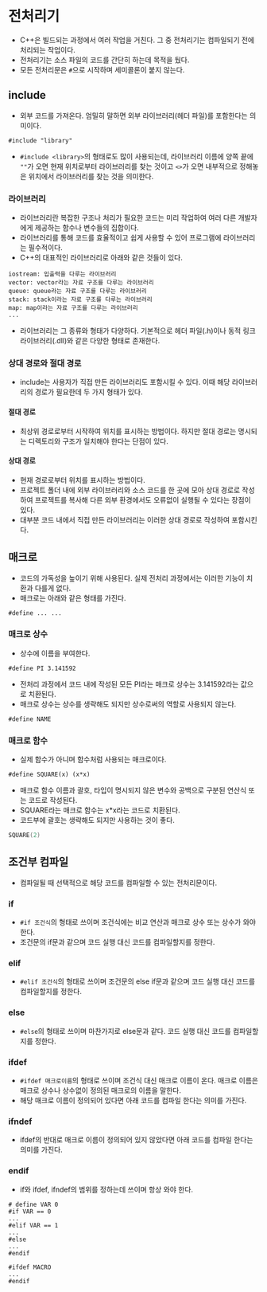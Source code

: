 # 전처리기
- C++은 빌드되는 과정에서 여러 작업을 거친다. 그 중 전처리기는 컴파일되기 전에 처리되는 작업이다.
- 전처리기는 소스 파일의 코드를 간단히 하는데 목적을 뒀다.
- 모든 전처리문은 `#`으로 시작하며 세미콜론이 붙지 않는다.
## include
- 외부 코드를 가져온다. 엄밀히 말하면 외부 라이브러리(헤더 파일)를 포함한다는 의미이다.

```#include "library"```

- `#include <library>`의 형태로도 많이 사용되는데, 라이브러리 이름에 양쪽 끝에 `""`가 오면 현재 위치로부터 라이브러리를 찾는 것이고 `<>`가 오면 내부적으로 정해놓은 위치에서 라이브러리를 찾는 것을 의미한다.

### 라이브러리
- 라이브러리란 복잡한 구조나 처리가 필요한 코드는 미리 작업하여 여러 다른 개발자에게 제공하는 함수나 변수들의 집합이다.
- 라이브러리를 통해 코드를 효율적이고 쉽게 사용할 수 있어 프로그램에 라이브러리는 필수적이다.
- C++의 대표적인 라이브러리로 아래와 같은 것들이 있다.

```
iostream: 입출력을 다루는 라이브러리
vector: vector라는 자료 구조를 다루는 라이브러리
queue: queue라는 자료 구조를 다루는 라이브러리
stack: stack이라는 자료 구조를 다루는 라이브러리
map: map이라는 자료 구조를 다루는 라이브러리
...
```

- 라이브러리는 그 종류와 형태가 다양하다. 기본적으로 헤더 파일(.h)이나 동적 링크 라이브러리(.dll)와 같은 다양한 형태로 존재한다.
### 상대 경로와 절대 경로
- include는 사용자가 직접 만든 라이브러리도 포함시킬 수 있다. 이때 해당 라이브러리의 경로가 필요한데 두 가지 형태가 있다.
#### 절대 경로
- 최상위 경로로부터 시작하여 위치를 표시하는 방법이다. 하지만 절대 경로는 명시되는 디렉토리와 구조가 일치해야 한다는 단점이 있다.
#### 상대 경로
- 현재 경로로부터 위치를 표시하는 방법이다.
- 프로젝트 폴더 내에 외부 라이브러리와 소스 코드를 한 곳에 모아 상대 경로로 작성하여 프로젝트를 복사해 다른 외부 환경에서도 오류없이 실행될 수 있다는 장점이 있다.
- 대부분 코드 내에서 직접 만든 라이브러리는 이러한 상대 경로로 작성하여 포함시킨다.
## 매크로
- 코드의 가독성을 높이기 위해 사용된다. 실제 전처리 과정에서는 이러한 기능이 치환과 다를게 없다.
- 매크로는 아래와 같은 형태를 가진다.

```#define ... ...```
### 매크로 상수
- 상수에 이름을 부여한다.

```#define PI 3.141592```

- 전처리 과정에서 코드 내에 작성된 모든 PI라는 매크로 상수는 3.141592라는 값으로 치환된다.
- 매크로 상수는 상수를 생략해도 되지만 상수로써의 역할로 사용되지 않는다.

```#define NAME```

### 매크로 함수
- 실제 함수가 아니며 함수처럼 사용되는 매크로이다.

```#define SQUARE(x) (x*x)```

- 매크로 함수 이름과 괄호, 타입이 명시되지 않은 변수와 공백으로 구분된 연산식 또는 코드로 작성된다.
- SQUARE라는 매크로 함수는 x*x라는 코드로 치환된다.
- 코드부에 괄호는 생략해도 되지만 사용하는 것이 좋다.

```cpp
SQUARE(2)
```
## 조건부 컴파일
- 컴파일될 때 선택적으로 해당 코드를 컴파일할 수 있는 전처리문이다.
### if
- `#if 조건식`의 형태로 쓰이며 조건식에는 비교 연산과 매크로 상수 또는 상수가 와야한다.
- 조건문의 if문과 같으며 코드 실행 대신 코드를 컴파일할지를 정한다.
### elif
- `#elif 조건식`의 형태로 쓰이며 조건문의 else if문과 같으며 코드 실행 대신 코드를 컴파일할지를 정한다.
### else
- `#else`의 형태로 쓰이며 마찬가지로 else문과 같다. 코드 실행 대신 코드를 컴파일할지를 정한다.
### ifdef
- `#ifdef 매크로이름`의 형태로 쓰이며 조건식 대신 매크로 이름이 온다. 매크로 이름은 매크로 상수나 상수없이 정의된 매크로의 이름을 말한다.
- 해당 매크로 이름이 정의되어 있다면 아래 코드를 컴파일 한다는 의미를 가진다.
### ifndef
- ifdef의 반대로 매크로 이름이 정의되어 있지 않았다면 아래 코드를 컴파일 한다는 의미를 가진다.
### endif
- if와 ifdef, ifndef의 범위를 정하는데 쓰이며 항상 와야 한다.

```
# define VAR 0
#if VAR == 0
...
#elif VAR == 1
...
#else
...
#endif
```

```
#ifdef MACRO
...
#endif
```
